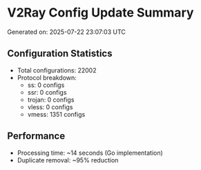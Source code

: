 # V2Ray Config Update Summary
Generated on: 2025-07-22 23:07:03 UTC

## Configuration Statistics
- Total configurations: 22002
- Protocol breakdown:
  - ss: 0 configs
  - ssr: 0 configs
  - trojan: 0 configs
  - vless: 0 configs
  - vmess: 1351 configs

## Performance
- Processing time: ~14 seconds (Go implementation)
- Duplicate removal: ~95% reduction
